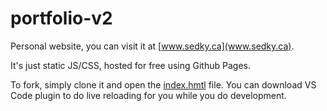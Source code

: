 # portfolio-v2

Personal website, you can visit it at [www.sedky.ca](www.sedky.ca).  

It's just static JS/CSS, hosted for free using Github Pages.

To fork, simply clone it and open the [index.hmtl](./index.html) file.  You can download VS Code plugin to do live reloading for you while you do development.
